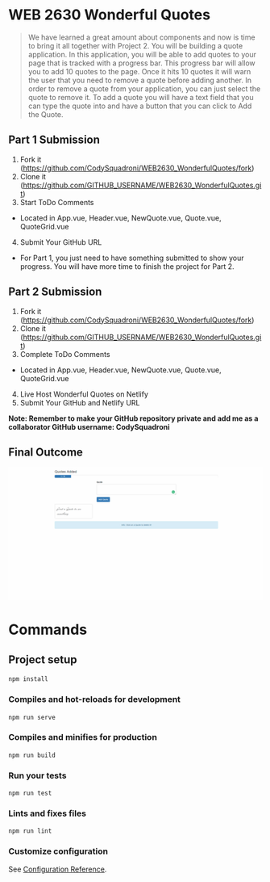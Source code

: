 # WEB 2630 Wonderful Quotes
> We have learned a great amount about components and now is time to bring it all together with Project 2. You will be building a quote application. In this application, you will be able to add quotes to your page that is tracked with a progress bar. This progress bar will allow you to add 10 quotes to the page. Once it hits 10 quotes it will warn the user that you need to remove a quote before adding another. In order to remove a quote from your application, you can just select the quote to remove it. To add a quote you will have a text field that you can type the quote into and have a button that you can click to Add the Quote.

## Part 1 Submission

1. Fork it (<https://github.com/CodySquadroni/WEB2630_WonderfulQuotes/fork>)
2. Clone it (<https://github.com/GITHUB_USERNAME/WEB2630_WonderfulQuotes.git>)
3. Start ToDo Comments
  * Located in App.vue, Header.vue, NewQuote.vue, Quote.vue, QuoteGrid.vue
4. Submit Your GitHub URL
  * For Part 1, you just need to have something submitted to show your progress. You will have more time to finish the project for Part 2.

## Part 2 Submission

1. Fork it (<https://github.com/CodySquadroni/WEB2630_WonderfulQuotes/fork>)
2. Clone it (<https://github.com/GITHUB_USERNAME/WEB2630_WonderfulQuotes.git>)
3. Complete ToDo Comments
  * Located in App.vue, Header.vue, NewQuote.vue, Quote.vue, QuoteGrid.vue
4. Live Host Wonderful Quotes on Netlify
5. Submit Your GitHub and Netlify URL

**Note: Remember to make your GitHub repository private and add me as a collaborator GitHub username: CodySquadroni**

## Final Outcome

![](WonderfulQuotes_Finished.gif)

# Commands

## Project setup
```
npm install
```

### Compiles and hot-reloads for development
```
npm run serve
```

### Compiles and minifies for production
```
npm run build
```

### Run your tests
```
npm run test
```

### Lints and fixes files
```
npm run lint
```

### Customize configuration
See [Configuration Reference](https://cli.vuejs.org/config/).
